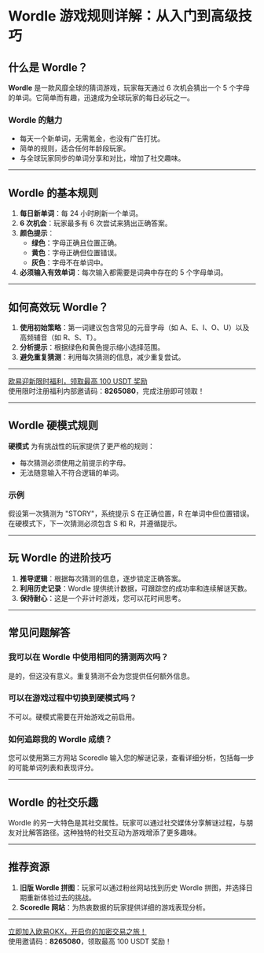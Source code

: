 # Wordle 游戏规则详解：从入门到高级技巧



## 什么是 Wordle？

**Wordle** 是一款风靡全球的猜词游戏，玩家每天通过 6 次机会猜出一个 5 个字母的单词。它简单而有趣，迅速成为全球玩家的每日必玩之一。

### Wordle 的魅力
- 每天一个新单词，无需氪金，也没有广告打扰。
- 简单的规则，适合任何年龄段玩家。
- 与全球玩家同步的单词分享和对比，增加了社交趣味。

---

## Wordle 的基本规则

1. **每日新单词**：每 24 小时刷新一个单词。
2. **6 次机会**：玩家最多有 6 次尝试来猜出正确答案。
3. **颜色提示**：
   - **绿色**：字母正确且位置正确。
   - **黄色**：字母正确但位置错误。
   - **灰色**：字母不在单词中。
4. **必须输入有效单词**：每次输入都需要是词典中存在的 5 个字母单词。

---

## 如何高效玩 Wordle？

1. **使用初始策略**：第一词建议包含常见的元音字母（如 A、E、I、O、U）以及高频辅音（如 R、S、T）。
2. **分析提示**：根据绿色和黄色提示缩小选择范围。
3. **避免重复猜测**：利用每次猜测的信息，减少重复尝试。

---
[欧易迎新限时福利，领取最高 100 USDT 奖励](https://bit.ly/OKXe)  
使用限时注册福利内部邀请码：**8265080**，完成注册即可领取！

---
## Wordle 硬模式规则

**硬模式** 为有挑战性的玩家提供了更严格的规则：  
- 每次猜测必须使用之前提示的字母。
- 无法随意输入不符合逻辑的单词。

### 示例
假设第一次猜测为 "STORY"，系统提示 S 在正确位置，R 在单词中但位置错误。在硬模式下，下一次猜测必须包含 S 和 R，并遵循提示。

---

## 玩 Wordle 的进阶技巧

1. **推导逻辑**：根据每次猜测的信息，逐步锁定正确答案。
2. **利用历史记录**：Wordle 提供统计数据，可跟踪您的成功率和连续解谜天数。
3. **保持耐心**：这是一个非计时游戏，您可以花时间思考。

---

## 常见问题解答

### 我可以在 Wordle 中使用相同的猜测两次吗？
是的，但这没有意义。重复猜测不会为您提供任何额外信息。

### 可以在游戏过程中切换到硬模式吗？
不可以。硬模式需要在开始游戏之前启用。

### 如何追踪我的 Wordle 成绩？
您可以使用第三方网站 Scoredle 输入您的解谜记录，查看详细分析，包括每一步的可能单词列表和表现评分。

---

## Wordle 的社交乐趣

Wordle 的另一大特色是其社交属性。玩家可以通过社交媒体分享解谜过程，与朋友对比解答路径。这种独特的社交互动为游戏增添了更多趣味。

---

## 推荐资源

1. **旧版 Wordle 拼图**：玩家可以通过粉丝网站找到历史 Wordle 拼图，并选择日期重新体验过去的挑战。
2. **Scoredle 网站**：为热衷数据的玩家提供详细的游戏表现分析。

---

[立即加入欧易OKX，开启你的加密交易之旅！](https://bit.ly/OKXe)  
使用邀请码：**8265080**，领取最高 100 USDT 奖励！
